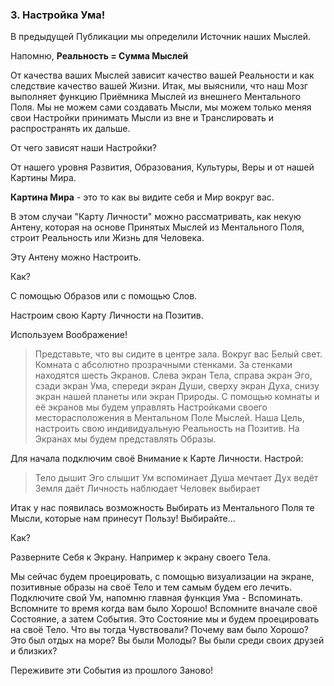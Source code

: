 ### 3. Настройка Ума!

В предыдущей Публикации мы определили Источник наших Мыслей.

Напомню,
__Реальность = Сумма Мыслей__

От качества ваших Мыслей зависит качество вашей Реальности и как следствие качество вашей Жизни.
Итак, мы выяснили, что наш Мозг выполняет функцию Приёмника Мыслей из внешнего Ментального Поля.
Мы не можем сами создавать Мысли, мы можем только меняя свои Настройки принимать Мысли из вне и Транслировать и распространять их дальше.

От чего зависят наши Настройки?

От нашего уровня Развития, Образования, Культуры, Веры и от нашей Картины Мира.

__Картина Мира__ - это то как вы видите себя и Мир вокруг вас.

В этом случаи "Карту Личности" можно рассматривать, как некую Антену, которая на основе Принятых Мыслей из Ментального Поля, строит Реальность или Жизнь для Человека.

Эту Антену можно Настроить.

Как?

С помощью Образов или с помощью Слов.

Настроим свою Карту Личности на Позитив.

Используем Воображение!
>Представьте, что вы сидите в центре зала.
Вокруг вас Белый свет.
Комната с абсолютно прозрачными стенками.
За стенками находятся шесть Экранов.
Слева экран Тела, справа экран Эго, сзади экран Ума, спереди экран Души, сверху экран Духа, снизу экран нашей планеты или экран Природы.
С помощью комнаты и её экранов мы будем управлять Настройками своего месторасположения в  Ментальном Поле Мыслей.
Наша Цель, настроить свою индивидуальную Реальность на Позитив.
На Экранах мы будем представлять Образы.

Для начала подключим своё Внимание к Карте Личности.
Настрой:
>Тело дышит
Эго слышит
Ум вспоминает
Душа мечтает
Дух ведёт
Земля даёт
Личность наблюдает
Человек выбирает

Итак у нас появилась возможность Выбирать из Ментального Поля те Мысли, которые нам принесут Пользу!
Выбирайте...

Как?

Разверните Себя  к Экрану.
Например к экрану своего Тела.

Мы сейчас будем проецировать, с помощью визуализации на экране, позитивные образы на своё Тело и тем самым будем его лечить.
Подключите свой Ум, напомню главная функция Ума - Вспоминать.
Вспомните то время когда вам было Хорошо!
Вспомните вначале своё Состояние, а затем События.
Это Состояние мы и будем проецировать на своё Тело.
Что вы тогда Чувствовали?
Почему вам было Хорошо?
Это был отдых на море?
Вы были Молоды?
Вы были среди своих друзей и близких?

Переживите эти События из прошлого Заново!